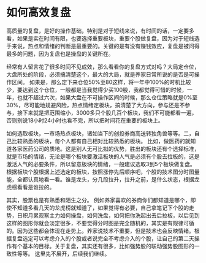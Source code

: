 # 如何高效复盘

高质量的复盘，是好的操作基础，特别是对于短线来说，有时间的话，一定要多看，如果是实在时间有限，也要选择重要板块，重要个股做复盘，因为对于短线选手来说，热点和情绪的判断是最重要的。关键的是有没有赚钱效应，复盘是被问得最多的问题，因为复盘也是操盘的关键所在。

经常有人留言花了很多时间不见成效，那么看看你的复盘方式对吗？大局定仓位，大盘所处的阶段，必须搞清楚这个，最大的大局，就是养家日常所说的是否是可操作区间。 如果是，那么定下来仓位50%至80这样，将一年中100%的时机比较少，要达到这个仓位，一般都是当我觉得少买100股，我都觉得可惜的时候，一年，也就不超过六次，如果大盘在不可操作区间的时候，那么仓位策略就是0%至30%，尽可能地规避风险，热点情绪定板块，搞清楚了大方向，参与还是不参与，接下来就是把范围缩小，3000多只个股几百个板块，我们不可能都看一遍，否则别说18小时24小时也看不完，所以把时间花在重要的板块上。

如何选取板块，一市场热点板块，诸如当下的创投券商高送转独角兽等等。二，自己比较熟悉的板块，每个人都有自己相对比较熟悉的板块。 比如，做医药的就知道各家医药公司的质地。这是别人无可比拟的优势，胜出的板块还有个选择标准，就是市场的情绪，无论是哪个板块要激活板块的人气是必须有个股去拉板的，这是激活人气的必要条件，所以留意板块的情绪，一般建议选取3到5个板块做复盘。根据板块个股根据上述选定的板块，按照涨停先后顺序吧，个股的技术图分时图量能，全都认真地看一看。谁是龙头，分几段拉升，拉升之前，是什么状态，根据龙虎榜看看是谁拉的。

其实，股票也是有熟悉和陌生之分。 例如养家喜欢的券商你们都知道是哪个，即使不知道多看几天的龙虎榜就知道了，如果觉得有必要，自己拿笔记下个股的走势，日积月累观察主力如何操盘，如何洗盘，如何把你洗起出去后拉板，以后见到这样的图形你就会淡定很多，不要觉得分时图是完全随机的，其实是有规律可循的。因为这些都会体现在走势上。养家说技术不重要，但是技术也会反映情绪。根据复盘选定可以考虑介入的个股或者说完全不考虑介入的个股，让自己的第二天操作有个基本的目标。关于复盘，其实还有很多，比如强势股的联动强势股图形的一致性等等。
这里先不展开，后续我们继续。